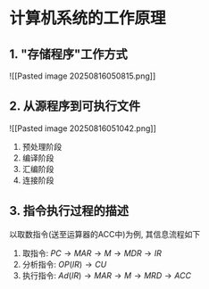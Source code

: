 # 计算机系统的工作原理

## 1. "存储程序"工作方式

![[Pasted image 20250816050815.png]]

## 2. 从源程序到可执行文件

![[Pasted image 20250816051042.png]]

1. 预处理阶段
2. 编译阶段
3. 汇编阶段
4. 连接阶段

## 3. 指令执行过程的描述

以取数指令(送至运算器的ACC中)为例, 其信息流程如下

1. 取指令: $PC \to MAR \to M \to  MDR \to IR$
2. 分析指令: $OP(IR) \to CU$
3. 执行指令: $Ad(IR) \to MAR \to M \to MRD \to ACC$
